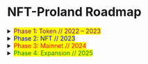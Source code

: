 # NFT-Proland Roadmap

<details>

<summary><mark style="color:purple;">Phase 1: Token // 2022 – 2023</mark></summary>

#### Q2 - Q3 2022 – Project Framework

So far, the developers have planned what expectations NFT-Proland will face. At the same time, we chose the right core developers and partners with whom to collaborate and write whitepapers.

#### Q4 2022 – Token Sale

We are selling our tokens in a private sale and a public sale. In February 2023, we intend to make the NPL Token available on our first exchange on PancakeSwap for the Public Sale.

#### Q4 2022 – Q1 2023 – Pre–Sale Token

We will sell up to 10% of the total Token supply in private sales. Private Sale available through offline distribution will take place through community roadshows.

#### Q1 2023 – Public Sale Token

We will continue the Public Sale stage by issuing NPL Tokens on PancakeSwap. At this time, we will charge a 5% transaction tax on sales and purchases, with 3% going to system development and the remaining 2% going directly to token holders as an Auto Token Staking (who have a minimum of 100 NPL). Every hour, we reward buyers based on the volume of transactions that have occurred. Every NPL Token owner who has received this reward can reap a variety of benefits. We will exclude the Wallet Developer from the hourly Reward System distribution so that token holders can receive the maximum reward results. This incentive is available to all NPL Token holders who conduct transactions on PancakeSwap.

</details>

<details>

<summary><mark style="color:blue;">Phase 2: NFT // 2023</mark></summary>

#### **Q1 2023 – Gatcha System NFT Sales**

We continue to build the Gamification Mechanism NFT platform. By purchasing NPL Tokens during the Private Sale and Public Sale stages, you can immediately use these tokens to play the Gamification Mechanism and receive NFT, where you can win attractive prizes.

#### **Q1 2023 – NFT Staking**

We will introduce the NFT Staking system with the formation of a community of NFT owners in NFT-Proland. NFT owners who join this system will receive a staking reward of 0.2% up to 0.4% per day of the total value of NFT staked over a specified time period. NFT owners who can refer to their community to do NFT staking will be able to earn a reward.

#### **Q2 2023 – Xhyre NFT Marketplace**

The Xhyre NFT marketplace will be established to allow NFT holdings in NFT-Proland to be exchanged for NFTs with a real estate asset base. Buyers can feel the increase in NFT valuation because every NFT released on Xhyre is an NFT with a real estate asset base, so the NFT base valuation will follow the value of the real asset.

#### **Q2 2023 – Rental Marketplace**s

We will launch a digital rental platform where you will be able to rent all units released on the Xhyre NFT Marketplace. The rental income will be distributed proportionally to all NFT owners each month.

#### **Q2 2023 – Q4 2023 – CEX Release**

NPL tokens will be available on local and international exchanges including Coin Tiger, Bkex, HOTBIT, BitForex, Indodax, Binance, Mexc, KuCoin, Coinbase, and others. We hope to be able to list NPL Tokens on the top 20 CEX and DEX in the world.

</details>

<details>

<summary><mark style="color:red;">Phase 3: Mainnet // 2024</mark></summary>

Q1 – Integration to Mainnet

Q1 – NFT-Proland game development

Q1 – Payment System

Q2 – Exchanger on Off-shore

Q2 – Launchpad & Smart contracts

Q3 - Supporting Layer 2 Solutions

Q3 – Dex Swaps

Q4 – Mainchain Protocol

Q4 – Public API

Q4 – Staking Pool & Liquidity Pool System

</details>

<details>

<summary><mark style="color:green;">Phase 4: Expansion // 2025</mark></summary>

Q1 – Developing the ecosystem

Q2 – The real estate asset-based Metaverse

Q3 – Business model development with off-shore business partnerships

Q4 – Development of a roadmap for 2026

</details>
